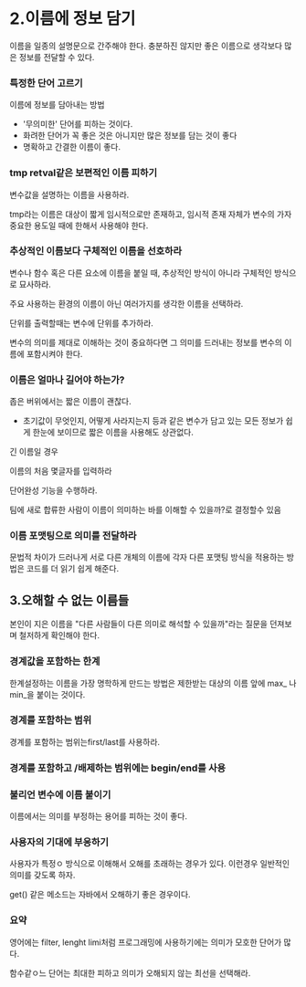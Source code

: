 # 2.이름에 정보 담기



이름을 일종의 설명문으로 간주해야 한다. 충분하진 않지만 좋은 이름으로 생각보다 많은 정보를 전달할 수 있다.



### 특정한 단어 고르기

이름에 정보를 담아내는 방법

- '무의미한' 단어를 피하는 것이다.
- 화려한 단어가 꼭 좋은 것은 아니지만 많은 정보를 담는 것이 좋다
- 명확하고 간결한 이름이 좋다.



### tmp retval같은 보편적인 이름 피하기

변수값을 설명하는 이름을 사용하라.

tmp라는 이름은 대상이 짧게 임시적으로만 존재하고, 임시적 존재 자체가 변수의 가자 중요한 용도일 때에 한해서 사용해야 한다.



### 추상적인 이름보다 구체적인 이름을 선호하라



변수나 함수 혹은 다른 요소에 이름을 붙일 때, 추상적인 방식이 아니라 구체적인 방식으로 묘사하라.

주요 사용하는 환경의 이름이 아닌 여러가지를 생각한  이름을 선택하라.

단위를 출력할때는 변수에 단위를 추가하라.

변수의 의미를 제대로 이해하는 것이 중요하다면 그 의미를 드러내는 정보를 변수의 이름에 포함시켜야 한다.



### 이름은 얼마나 길어야 하는가?

좁은 버위에서는 짧은 이름이 괜찮다.

- 초기값이 무엇인지, 어떻게 사라지는지 등과 같은 변수가 담고 있는 모든 정보가 쉽게 한눈에 보이므로 짧은 이름을 사용해도 상관없다.



긴 이름일 경우

 이름의 처음 몇글자를 입력하라

단어완성 기능을 수행하라.



팀에 새로  합류한 사람이 이름이 의미하는 바를 이해할 수 있을까?로 결정할수 있음



###  이름 포맷팅으로 의미를 전달하라

문법적 차이가 드러나게 서로 다른 개체의 이름에 각자 다른 포맷팅 방식을 적용하는 방법은 코드를 더 읽기 쉽게 해준다.





## 3.오해할 수 없는 이름들

본인이 지은 이름을 "다른 사람들이 다른 의미로 해석할 수 있을까"라는 질문을 던져보며 철저하게 확인해야 한다.

### 경계값을 포함하는 한계

한계설정하는 이름을 가장 명학하게 만드는 방법은 제한받는 대상의 이름 앞에 max_ 나 min_을 붙이는 것이다.

### 경계를 포함하는 범위

경계를 포함하는 범위는first/last를 사용하라.



### 경계를 포함하고 /배제하는 범위에는 begin/end를 사용



### 불리언 변수에 이름 붙이기

이름에서는 의미를 부정하는 용어를 피하는 것이 좋다.



### 사용자의 기대에 부응하기

사용자가 특정ㅇ 방식으로 이해해서 오해를 초래하는 경우가 있다. 이런경우 일반적인 의미를 갖도록 하자.

get() 같은 메소드는 자바에서 오해하기 좋은 경우이다.



### 요약

영어에는 filter, lenght limi처럼 프로그래밍에 사용하기에는 의미가 모호한 단어가 많다.

함수같ㅇ느 단어는 최대한 피하고  의미가 오해되지 않는 최선을 선택해라.